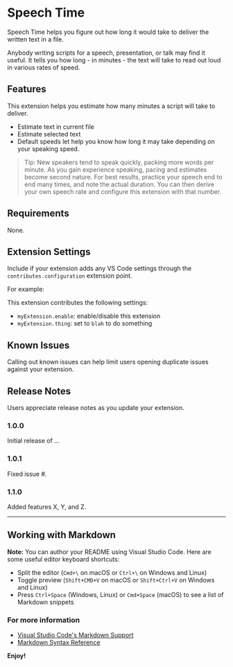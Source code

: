 # Speech Time
Speech Time helps you figure out how long it would take to deliver the written text in a file.

Anybody writing scripts for a speech, presentation, or talk may find it useful.
It tells you how long - in minutes - the text will take to read out loud in various rates of speed.

## Features
This extension helps you estimate how many minutes a script will take to deliver.

- Estimate text in current file
- Estimate selected text
- Default speeds let help you know how long it may take depending on your speaking speed.

> Tip: New speakers tend to speak quickly, packing more words per minute. As you gain experience speaking, pacing and estimates become second nature. For best results, practice your speech end to end many times, and note the actual duration. You can then derive your own speech rate and configure this extension with that number. 

## Requirements

None.

## Extension Settings

Include if your extension adds any VS Code settings through the `contributes.configuration` extension point.

For example:

This extension contributes the following settings:

* `myExtension.enable`: enable/disable this extension
* `myExtension.thing`: set to `blah` to do something

## Known Issues

Calling out known issues can help limit users opening duplicate issues against your extension.

## Release Notes

Users appreciate release notes as you update your extension.

### 1.0.0

Initial release of ...

### 1.0.1

Fixed issue #.

### 1.1.0

Added features X, Y, and Z.

-----------------------------------------------------------------------------------------------------------

## Working with Markdown

**Note:** You can author your README using Visual Studio Code.  Here are some useful editor keyboard shortcuts:

* Split the editor (`Cmd+\` on macOS or `Ctrl+\` on Windows and Linux)
* Toggle preview (`Shift+CMD+V` on macOS or `Shift+Ctrl+V` on Windows and Linux)
* Press `Ctrl+Space` (Windows, Linux) or `Cmd+Space` (macOS) to see a list of Markdown snippets

### For more information

* [Visual Studio Code's Markdown Support](http://code.visualstudio.com/docs/languages/markdown)
* [Markdown Syntax Reference](https://help.github.com/articles/markdown-basics/)

**Enjoy!**
